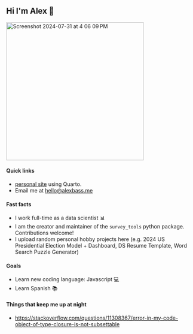 ## Hi I'm Alex 👋

<img width="368" alt="Screenshot 2024-07-31 at 4 06 09 PM" src="https://github.com/user-attachments/assets/80d155f3-973d-4f60-8eb0-b84e0d4e066e">

#### Quick links
- [personal site](https://alexbass.me) using Quarto.
- Email me at hello@alexbass.me

#### Fast facts
- I work full-time as a data scientist :bar_chart:
- I am the creator and maintainer of the `survey_tools` python package. Contributions welcome!
- I upload random personal hobby projects here (e.g. 2024 US Presidential Election Model + Dashboard, DS Resume Template, Word Search Puzzle Generator)

#### Goals
- Learn new coding language: Javascript :computer:
- Learn Spanish :books:

#### Things that keep me up at night
- https://stackoverflow.com/questions/11308367/error-in-my-code-object-of-type-closure-is-not-subsettable
